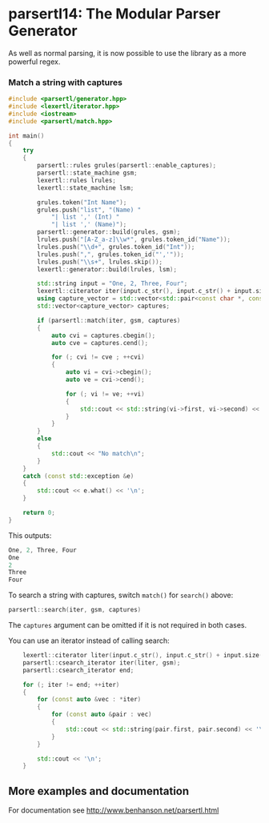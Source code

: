 parsertl14: The Modular Parser Generator
========

As well as normal parsing, it is now possible to use the library as a more powerful regex.

### Match a string with captures

```cpp
#include <parsertl/generator.hpp>
#include <lexertl/iterator.hpp>
#include <iostream>
#include <parsertl/match.hpp>

int main()
{
    try
    {
        parsertl::rules grules(parsertl::enable_captures);
        parsertl::state_machine gsm;
        lexertl::rules lrules;
        lexertl::state_machine lsm;

        grules.token("Int Name");
        grules.push("list", "(Name) "
            "| list ',' (Int) "
            "| list ',' (Name)");
        parsertl::generator::build(grules, gsm);
        lrules.push("[A-Z_a-z]\\w*", grules.token_id("Name"));
        lrules.push("\\d+", grules.token_id("Int"));
        lrules.push(",", grules.token_id("','"));
        lrules.push("\\s+", lrules.skip());
        lexertl::generator::build(lrules, lsm);

        std::string input = "One, 2, Three, Four";
        lexertl::citerator iter(input.c_str(), input.c_str() + input.size(), lsm);
        using capture_vector = std::vector<std::pair<const char *, const char *>>;
        std::vector<capture_vector> captures;

        if (parsertl::match(iter, gsm, captures)
        {
            auto cvi = captures.cbegin();
            auto cve = captures.cend();

            for (; cvi != cve ; ++cvi)
            {
                auto vi = cvi->cbegin();
                auto ve = cvi->cend();

                for (; vi != ve; ++vi)
                {
                    std::cout << std::string(vi->first, vi->second) << '\n';
                }
            }
        }
        else
        {
            std::cout << "No match\n";
        }
    }
    catch (const std::exception &e)
    {
        std::cout << e.what() << '\n';
    }

    return 0;
}
```
This outputs:
```cpp
One, 2, Three, Four
One
2
Three
Four
```

To search a string with captures, switch `match()` for `search()` above:
```cpp
parsertl::search(iter, gsm, captures)
```
The `captures` argument can be omitted if it is not required in both cases.

You can use an iterator instead of calling search:

```cpp
    lexertl::citerator liter(input.c_str(), input.c_str() + input.size(), lsm);
    parsertl::csearch_iterator iter(liter, gsm);
    parsertl::csearch_iterator end;

    for (; iter != end; ++iter)
    {
        for (const auto &vec : *iter)
        {
            for (const auto &pair : vec)
            {
                std::cout << std::string(pair.first, pair.second) << '\n';
            }
        }

        std::cout << '\n';
    }
```

## More examples and documentation

For documentation see http://www.benhanson.net/parsertl.html
